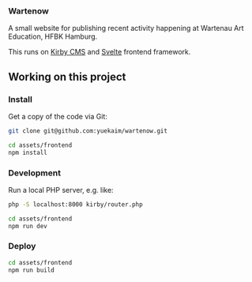 ### Wartenow

A small website for publishing recent activity happening at Wartenau Art Education, HFBK Hamburg.

This runs on [Kirby CMS](https://getkirby.com/docs/reference) and [Svelte](https://svelte.dev/docs) frontend framework.

## Working on this project

### Install

Get a copy of the code via Git:
```bash
git clone git@github.com:yuekaim/wartenow.git

cd assets/frontend
npm install
```

### Development

Run a local PHP server, e.g. like:
```bash
php -S localhost:8000 kirby/router.php

cd assets/frontend
npm run dev
```

### Deploy

```bash
cd assets/frontend
npm run build
```
